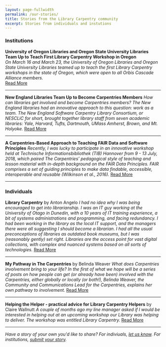 ```yaml
---
layout: page-fullwidth
permalink: /our-stories/
title: Stories from the Library Carpentry community
excerpt: Stories from individuals and instutions
---
```


### Institutions

**University of Oregon Libraries and Oregon State University Libraries Team Up to Teach First Library Carpentry Workshop in Oregon**  
_On March 16 and March 23, the University of Oregon Libraries and Oregon State University Libraries teamed up to teach the first Library Carpentry workshops in the state of Oregon, which were open to all Orbis Cascade Alliance members._  
[Read More](https://librarycarpentry.org/blog/2018/08/20/oregon-libraries-report/)

---------------------------------------

**New England Libraries Team Up to Become Carpentries Members**
_How can libraries get involved and become Carpentries members? The New England libraries had an innovative approach to this question: work as a team. The New England Software Carpentry Library Consortium, or NESCLiC for short, brought together library staff from seven academic libraries: Yale, Harvard, Tufts, Dartmouth, UMass Amherst, Brown, and Mt. Holyoke._
[Read More](https://librarycarpentry.org/blog/2018/08/13/new-england-libraries-carpentries-consortium/)
  
---------------------------------------

**A Carpentries-Based Approach to Teaching FAIR Data and Software Principles**
_Recently, I was lucky to participate in an innovative workshop held at Technische Informationsbibliothek (TIB) Hannover from 9 - 13 July, 2018, which paired The Carpentries’ pedagogical style of teaching and lesson material with in-depth background on the FAIR Data Principles. FAIR comprises a set of guiding principles to make data findable, accessible, interoperable and reusable (Wilkinson et al., 2016)._
[Read More](https://librarycarpentry.org/blog/2018/07/24/tib-hannover-fair-report/)
  
---------------------------------------

### Individuals

**Library Carpentry** by Anton Angelo
_I had no idea why I was being encouraged to get into librarianship. I was an IT guy working at the University of Otago in Dunedin, with a 10 years of IT training experience, a bit of systems administrations and programming, and facing redundancy. I had been working in the library as the local IT support, and the managers there were all suggesting I should become a librarian. I had all the usual preconceptions of libraries as outdated book museums, but I was (reasonably gently) set right. Libraries are the access point for vast digital collections, with complex and nuanced systems based on all sorts of technologies._
[Read More](http://www.anton.angelo.nz/2018/09/17/library-carpentry/)
  
---------------------------------------

**My Pathway in The Carpentries** by Belinda Weaver
_What does Carpentries involvement bring to your life? In the first of what we hope will be a series of posts on how people can get (or already have been) involved with the Carpentries, either globally or locally (or both!), Belinda Weaver, the Community and Communications Lead for the Carpentries, explains her own pathway to involvement._
[Read More](https://carpentries.org/blog/2018/09/my-carpentries-pathway/)
  
---------------------------------------

**Helping the Helper - practical advice for Library Carpentry Helpers** by Claire Wallnutt
_A couple of months ago my line manager asked if I would be interested in helping out at an upcoming workshop our Library was helping to deliver. The workshop was entitled Library Carpentry._
[Read More](https://librarycarpentry.org/blog/2017/08/04/helping-the-helper/)
  
---------------------------------------

_Have a story of your own you'd like to share? For indiviuals, [let us know](https://goo.gl/forms/n2jQOlKKVK01y7V92). For institutions, [submit your story](https://goo.gl/forms/xXDUwhq0rPY0jC5r2)._
